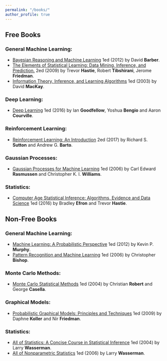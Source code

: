 ```yaml
---
permalink: "/books/"
author_profile: true
---
```


<!-- ## Notes to Self

Add books on
* Causal Inference
* Optimal Transport
* Optimization
* Probabilistic Programming
* Learning Theory
* Computer Vision
* Natural Language Processing
* Time Series
* Mathematics, including:
* Calculus
* Linear Algebra
* Numerical Linear Algebra
* Optimization
* Numerical methods
* Topology
* Functional Analysis -->

## Free Books

### General Machine Learning:

* [Bayesian Reasoning and Machine Learning](http://web4.cs.ucl.ac.uk/staff/D.Barber/pmwiki/pmwiki.php?n=Brml.Online) 1ed (2012) by David **Barber**.
* [The Elements of Statistical Learning: Data Mining, Inference, and Prediction.](https://web.stanford.edu/~hastie/ElemStatLearn/) 2ed (2009) by Trevor **Hastie**, Robert **Tibshirani**, Jerome **Friedman**.
* [Information Theory, Inference, and Learning Algorithms](http://www.inference.org.uk/itprnn/book.html) 1ed (2003) by
David **MacKay**.

### Deep Learning:
* [Deep Learning](http://www.deeplearningbook.org/) 1ed (2016) by Ian **Goodfellow**, Yoshua **Bengio** and Aaron **Courville**.

### Reinforcement Learning:
* [Reinforcement Learning: An Introduction](http://incompleteideas.net/book/the-book-2nd.html) 2ed (2017) by Richard S. **Sutton** and Andrew G. **Barto**.

### Gaussian Processes:
* [Gaussian Processes for Machine Learning](http://www.gaussianprocess.org/gpml/) 1ed (2006) by Carl Edward **Rasmussen** and Christopher K. I. **Williams**.

### Statistics:
* [Computer Age Statistical Inference: Algorithms, Evidence and Data Science](https://web.stanford.edu/~hastie/CASI/index.html) 1ed (2016) by Bradley **Efron** and Trevor **Hastie**.

## Non-Free Books

### General Machine Learning:
* [Machine Learning: A Probabilistic Perspective](https://mitpress.mit.edu/books/machine-learning-1) 1ed (2012) by Kevin P. **Murphy**.
* [Pattern Recognition and Machine Learning](https://www.springer.com/us/book/9780387310732) 1ed (2006) by Christopher **Bishop**.

### Monte Carlo Methods:
* [Monte Carlo Statistical Methods](https://www.springer.com/la/book/9780387212395) 1ed (2004) by Christian **Robert** and George **Casella**.

### Graphical Models:
* [Probabilistic Graphical Models: Principles and Techniques](https://mitpress.mit.edu/books/probabilistic-graphical-models) 1ed (2009) by Daphne **Koller** and Nir **Friedman**.

### Statistics:
* [All of Statistics: A Concise Course in Statistical Inference](https://www.springer.com/gp/book/9780387402727) 1ed (2004) by Larry **Wasserman**.
* [All of Nonparametric Statistics](https://www.springer.com/gp/book/9780387251455) 1ed (2006) by Larry **Wasserman**.
